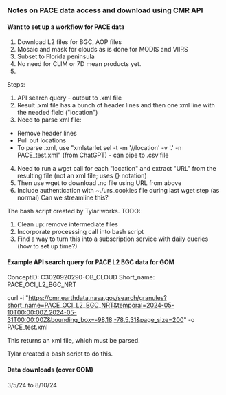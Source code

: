 ### Notes on PACE data access and download using CMR API

#### Want to set up a workflow for PACE data
1. Download L2 files for BGC, AOP files
2. Mosaic and mask for clouds as is done for MODIS and VIIRS
3. Subset to Florida peninsula
4. No need for CLIM or 7D mean products yet.
5. 


Steps:
1. API search query - output to .xml file
2. Result .xml file has a bunch of header lines and then one xml line with the needed field ("location")
3. Need to parse xml file:
 - Remove header lines
 - Pull out locations 
 - To parse .xml, use "xmlstarlet sel -t -m '//location' -v '.' -n PACE_test.xml" (from ChatGPT) - can pipe to .csv file
4. Need to run a wget call for each "location" and extract "URL" from the resulting file (not an xml file; uses {} notation)
5. Then use wget to download .nc file using URL from above
6. Include authentication with ~./urs_cookies file during last wget step (as normal)
Can we streamline this?

The bash script created by Tylar works. TODO:
1. Clean up: remove intermediate files
2. Incorporate processsing call into bash script
3. Find a way to turn this into a subscription service with daily queries (how to set up time?)


#### Example API search query for PACE L2 BGC data for GOM
ConceptID: C3020920290-OB_CLOUD 
Short_name: PACE_OCI_L2_BGC_NRT

curl -i "https://cmr.earthdata.nasa.gov/search/granules?short_name=PACE_OCI_L2_BGC_NRT&temporal=2024-05-10T00:00:00Z,2024-05-31T00:00:00Z&bounding_box=-98,18,-78.5,31&page_size=200" -o PACE_test.xml

This returns an xml file, which must be parsed.

Tylar created a bash script to do this.

#### Data downloads (cover GOM)
3/5/24 to 8/10/24

